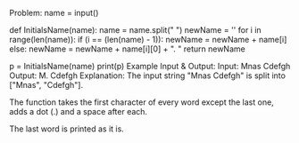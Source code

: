 Problem:
name = input()

def InitialsName(name):
    name = name.split(" ")
    newName = ''
    for i in range(len(name)):
        if (i == (len(name) - 1)):
            newName = newName + name[i]
        else:
            newName = newName + name[i][0] + ". "
    return newName

p = InitialsName(name)
print(p)
Example Input & Output:
Input:
Mnas Cdefgh
Output:
M. Cdefgh
Explanation:
The input string "Mnas Cdefgh" is split into ["Mnas", "Cdefgh"].

The function takes the first character of every word except the last one, adds a dot (.) and a space after each.

The last word is printed as it is.
